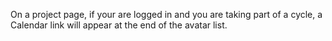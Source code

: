 On a project page, if your are logged in and you are taking part of a cycle, a Calendar link will appear at the end of the avatar list.
